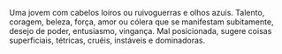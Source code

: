 Uma jovem com cabelos loiros ou ruivoguerras e olhos azuis. Talento, coragem,
beleza, força, amor ou cólera que se manifestam subitamente, desejo de poder,
entusiasmo, vingança. Mal posicionada, sugere coisas superficiais, tétricas,
cruéis, instáveis e dominadoras.

